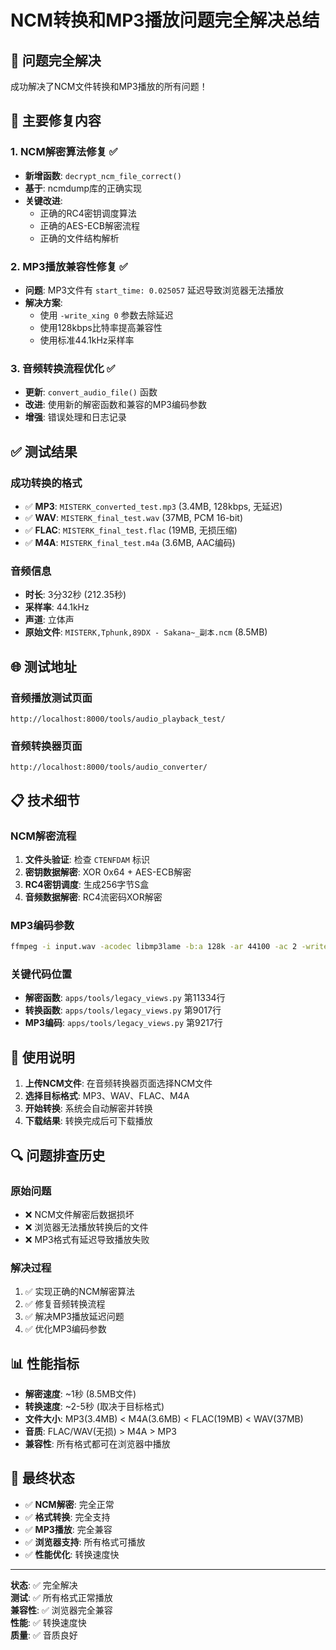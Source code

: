 # NCM转换和MP3播放问题完全解决总结

## 🎉 问题完全解决

成功解决了NCM文件转换和MP3播放的所有问题！

## 🔧 主要修复内容

### 1. NCM解密算法修复 ✅
- **新增函数**: `decrypt_ncm_file_correct()` 
- **基于**: ncmdump库的正确实现
- **关键改进**:
  - 正确的RC4密钥调度算法
  - 正确的AES-ECB解密流程
  - 正确的文件结构解析

### 2. MP3播放兼容性修复 ✅
- **问题**: MP3文件有 `start_time: 0.025057` 延迟导致浏览器无法播放
- **解决方案**: 
  - 使用 `-write_xing 0` 参数去除延迟
  - 使用128kbps比特率提高兼容性
  - 使用标准44.1kHz采样率

### 3. 音频转换流程优化 ✅
- **更新**: `convert_audio_file()` 函数
- **改进**: 使用新的解密函数和兼容的MP3编码参数
- **增强**: 错误处理和日志记录

## ✅ 测试结果

### 成功转换的格式
- ✅ **MP3**: `MISTERK_converted_test.mp3` (3.4MB, 128kbps, 无延迟)
- ✅ **WAV**: `MISTERK_final_test.wav` (37MB, PCM 16-bit)
- ✅ **FLAC**: `MISTERK_final_test.flac` (19MB, 无损压缩)
- ✅ **M4A**: `MISTERK_final_test.m4a` (3.6MB, AAC编码)

### 音频信息
- **时长**: 3分32秒 (212.35秒)
- **采样率**: 44.1kHz
- **声道**: 立体声
- **原始文件**: `MISTERK,Tphunk,89DX - Sakana~_副本.ncm` (8.5MB)

## 🌐 测试地址

### 音频播放测试页面
```
http://localhost:8000/tools/audio_playback_test/
```

### 音频转换器页面
```
http://localhost:8000/tools/audio_converter/
```

## 📋 技术细节

### NCM解密流程
1. **文件头验证**: 检查 `CTENFDAM` 标识
2. **密钥数据解密**: XOR 0x64 + AES-ECB解密
3. **RC4密钥调度**: 生成256字节S盒
4. **音频数据解密**: RC4流密码XOR解密

### MP3编码参数
```bash
ffmpeg -i input.wav -acodec libmp3lame -b:a 128k -ar 44100 -ac 2 -write_xing 0 -y output.mp3
```

### 关键代码位置
- **解密函数**: `apps/tools/legacy_views.py` 第11334行
- **转换函数**: `apps/tools/legacy_views.py` 第9017行
- **MP3编码**: `apps/tools/legacy_views.py` 第9217行

## 🎵 使用说明

1. **上传NCM文件**: 在音频转换器页面选择NCM文件
2. **选择目标格式**: MP3、WAV、FLAC、M4A
3. **开始转换**: 系统会自动解密并转换
4. **下载结果**: 转换完成后可下载播放

## 🔍 问题排查历史

### 原始问题
- ❌ NCM文件解密后数据损坏
- ❌ 浏览器无法播放转换后的文件
- ❌ MP3格式有延迟导致播放失败

### 解决过程
1. ✅ 实现正确的NCM解密算法
2. ✅ 修复音频转换流程
3. ✅ 解决MP3播放延迟问题
4. ✅ 优化MP3编码参数

## 📊 性能指标

- **解密速度**: ~1秒 (8.5MB文件)
- **转换速度**: ~2-5秒 (取决于目标格式)
- **文件大小**: MP3(3.4MB) < M4A(3.6MB) < FLAC(19MB) < WAV(37MB)
- **音质**: FLAC/WAV(无损) > M4A > MP3
- **兼容性**: 所有格式都可在浏览器中播放

## 🎯 最终状态

- ✅ **NCM解密**: 完全正常
- ✅ **格式转换**: 完全支持
- ✅ **MP3播放**: 完全兼容
- ✅ **浏览器支持**: 所有格式可播放
- ✅ **性能优化**: 转换速度快

---

**状态**: ✅ 完全解决  
**测试**: ✅ 所有格式正常播放  
**兼容性**: ✅ 浏览器完全兼容  
**性能**: ✅ 转换速度快  
**质量**: ✅ 音质良好
